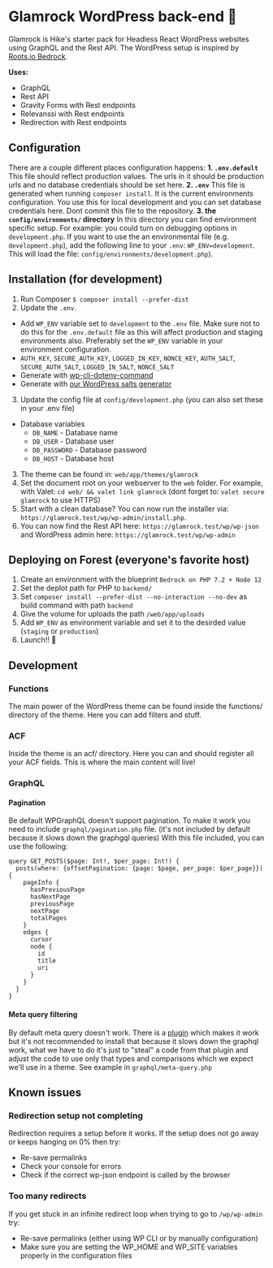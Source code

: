 # Glamrock WordPress back-end :guitar:

Glamrock is Hike's starter pack for Headless React WordPress websites using GraphQL and the Rest API.
The WordPress setup is inspired by [Roots.io Bedrock](https://github.com/roots/bedrock).

**Uses:**

- GraphQL
- Rest API
- Gravity Forms with Rest endpoints
- Relevanssi with Rest endpoints
- Redirection with Rest endpoints

## Configuration

There are a couple different places configuration happens:
**1. `.env.default`**
This file should reflect production values. The urls in it should be production urls and no database credentials should be set here.
**2. `.env`**
This file is generated when running `composer install`. It is the current environments configuration.
You use this for local development and you can set database credentials here. Dont commit this file to the repository.
**3. the `config/environments/` directory**
In this directory you can find environment specific setup. For example: you could turn on debugging options in `development.php`. If you want to use the an environmental file (e.g. `development.php`), add the following line to your `.env`: `WP_ENV=development`. This will load the file: `config/environments/development.php`).

## Installation (for development)

1. Run Composer `$ composer install --prefer-dist`
2. Update the `.env`.

- Add `WP_ENV` variable set to `development` to the `.env` file. Make sure not to do this for the `.env.default` file as this will affect production and staging environments also.
  Preferably set the `WP_ENV` variable in your environment configuration.
- `AUTH_KEY`, `SECURE_AUTH_KEY`, `LOGGED_IN_KEY`, `NONCE_KEY`, `AUTH_SALT`, `SECURE_AUTH_SALT`, `LOGGED_IN_SALT`, `NONCE_SALT`
- Generate with [wp-cli-dotenv-command](https://github.com/aaemnnosttv/wp-cli-dotenv-command)
- Generate with [our WordPress salts generator](https://roots.io/salts.html)

3. Update the config file at `config/development.php` (you can also set these in your .env file)

- Database variables
  - `DB_NAME` - Database name
  - `DB_USER` - Database user
  - `DB_PASSWORD` - Database password
  - `DB_HOST` - Database host

3. The theme can be found in: `web/app/themes/glamrock`
4. Set the document root on your webserver to the `web` folder. For example, with Valet: `cd web/ && valet link glamrock` (dont forget to: `valet secure glamrock` to use HTTPS)
5. Start with a clean database? You can now run the installer via: `https://glamrock.test/wp/wp-admin/install.php`.
6. You can now find the Rest API here: `https://glamrock.test/wp/wp-json` and WordPress admin here: `https://glamrock.test/wp/wp-admin`

## Deploying on Forest (everyone's favorite host)

1. Create an environment with the blueprint `Bedrock on PHP 7.2 + Node 12`
2. Set the deplot path for PHP to `backend/`
3. Set `composer install --prefer-dist --no-interaction --no-dev` as build command with path `backend`
4. Give the volume for uploads the path `/web/app/uploads`
5. Add `WP_ENV` as environment variable and set it to the desirded value (`staging` or `production`)
6. Launch!! :rocket:

## Development

### Functions

The main power of the WordPress theme can be found inside the functions/ directory of the theme. Here you can add filters and stuff.

### ACF

Inside the theme is an acf/ directory. Here you can and should register all your ACF fields. This is where the main content will live!

### GraphQL

#### Pagination

Be default WPGraphQL doesn't support pagination. To make it work you need to include `graphql/pagination.php` file. (it's not included by default because it slows down the graphgql queries)
With this file included, you can use the following:

```
query GET_POSTS($page: Int!, $per_page: Int!) {
  posts(where: {offsetPagination: {page: $page, per_page: $per_page}}) {
    pageInfo {
      hasPreviousPage
      hasNextPage
      previousPage
      nextPage
      totalPages
    }
    edges {
      cursor
      node {
        id
        title
        uri
      }
    }
  }
}
```

#### Meta query filtering

By default meta query doesn't work. There is a [plugin](https://github.com/wp-graphql/wp-graphql-meta-query) which makes it work but it's not recommended to install that because it slows down the graphql work, what we have to do it's just to "steal" a code from that plugin and adjust the code to use only that types and comparisons which we expect we'll use in a theme. See example in `graphql/meta-query.php`

## Known issues

### Redirection setup not completing

Redirection requires a setup before it works. If the setup does not go away or keeps hanging on 0% then try:

- Re-save permalinks
- Check your console for errors
- Check if the correct wp-json endpoint is called by the browser

### Too many redirects

If you get stuck in an infinite redirect loop when trying to go to `/wp/wp-admin` try:

- Re-save permalinks (either using WP CLI or by manually configuration)
- Make sure you are setting the WP_HOME and WP_SITE variables properly in the configuration files
